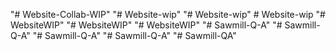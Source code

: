 "# Website-Collab-WIP" 
"# Website-wip" 
"# Website-wip" 
#   W e b s i t e - w i p  
 "# WebsiteWIP" 
"# WebsiteWIP" 
"# WebsiteWIP" 
"# Sawmill-Q-A" 
"# Sawmill-Q-A" 
"# Sawmill-Q-A" 
"# Sawmill-Q-A" 
"# Sawmill-QA" 
